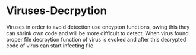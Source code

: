 # Viruses-Decrpytion
Viruses in order to avoid detection use encypton functions, owing this they can shrink own code and will be more difficult to detect.  When virus found proper file  decrpytion function of virus is evoked and after this decrypted code of virus can start infecting file
